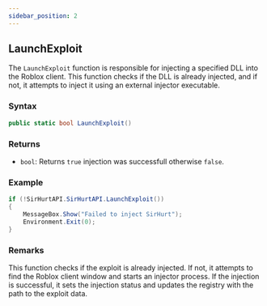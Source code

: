 ```yaml
---
sidebar_position: 2
---
```


## LaunchExploit
The `LaunchExploit` function is responsible for injecting a specified DLL into the Roblox client. This function checks if the DLL is already injected, and if not, it attempts to inject it using an external injector executable.


### Syntax

```csharp 
public static bool LaunchExploit()
```

### Returns

- `bool`: Returns `true` injection was successfull otherwise `false`.


### Example

```csharp
if (!SirHurtAPI.SirHurtAPI.LaunchExploit())
{
    MessageBox.Show("Failed to inject SirHurt");
    Environment.Exit(0);
}
```

### Remarks

This function checks if the exploit is already injected. If not, it attempts to find the Roblox client window and starts an injector process.
If the injection is successful, it sets the injection status and updates the registry with the path to the exploit data.
